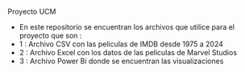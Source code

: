 Proyecto UCM
- En este repositorio se encuentran los archivos que utilice para el proyecto que son :
- 1 : Archivo CSV con las peliculas de IMDB desde 1975 a 2024
- 2 : Archivo Excel con los datos de las peliculas de Marvel Studios
- 3 : Archivo Power Bi donde se encuentran las visualizaciones

